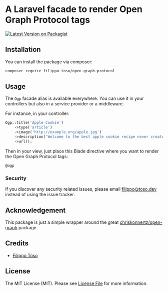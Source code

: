 # A Laravel facade to render Open Graph Protocol tags

[![Latest Version on Packagist](https://img.shields.io/packagist/v/filippo-toso/open-graph-protocol.svg?style=flat-square)](https://packagist.org/packages/filippo-toso/open-graph-protocol)

## Installation

You can install the package via composer:

```bash
composer require filippo-toso/open-graph-protocol
```

## Usage
 
The `Ogp` facade alias is available everywhere. You can use it in your controllers but also in a service provider or a middleware. 

For instance, in your controller:

```php
Ogp::title('Apple Cookie')
    ->type('article')
    ->image('http://example.org/apple.jpg')
    ->description('Welcome to the best apple cookie recipe never created.')
    ->url();
```

Then in your view, just place this Blade directive where you want to render the Open Graph Protocol tags:

```blade
@ogp
```

### Security

If you discover any security related issues, please email filippo@toso.dev instead of using the issue tracker.

## Acknowledgement

This package is just a simple wrapper around the great [chriskonnertz/open-graph](https://github.com/chriskonnertz/open-graph) package. 

## Credits

- [Filippo Toso](https://github.com/filippotoso)

## License

The MIT License (MIT). Please see [License File](LICENSE.md) for more information.
